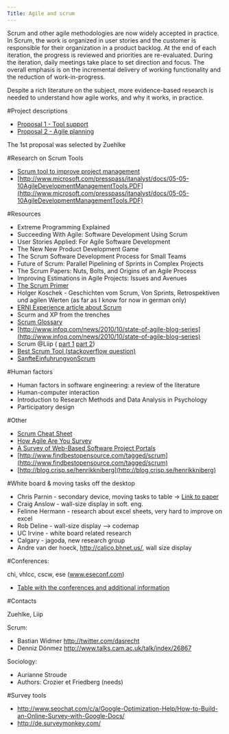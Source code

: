 ```yaml
---
Title: Agile and scrum
---
```


Scrum and other agile methodologies are now widely accepted in practice. In Scrum, the work is organized in user stories and the customer is responsible for their organization in a product backlog. At the end of each iteration, the progress is reviewed and priorities are re-evaluated. During the iteration, daily meetings take place to set direction and focus. The overall emphasis is on the incremental delivery of working functionality and the reduction of work-in-progress.

Despite a rich literature on the subject, more evidence-based research is needed to understand how agile works, and why it works, in practice. 

#Project descriptions


-  [Proposal 1 - Tool support](%assets_url%/files/b1/epzipiprf9dns2wwf0wzao54v8w4f3/Project-proposal---Tool-support-for-Scrum.htm)
-  [Proposal 2 - Agile planning](%assets_url%/files/73/oowere64hu0gi02l5gifuim3jjvx7j/Project-proposal---Agile-planning-with-Scrum.htm)

The 1st proposal was selected by Zuehlke

#Research on Scrum Tools


-  [Scrum tool to improve project management](http://scg.unibe.ch/wiki/projects/bachelorsprojects/Agility/interestingpaper2)
-  [http://www.microsoft.com/presspass/itanalyst/docs/05-05-10AgileDevelopmentManagementTools.PDF](http://www.microsoft.com/presspass/itanalyst/docs/05-05-10AgileDevelopmentManagementTools.PDF)


#Resources


- Extreme Programming Explained
- Succeeding With Agile: Software Development Using Scrum
- User Stories Applied: For Agile Software Development
- The New New Product Development Game
- The Scrum Software Development Process for Small Teams
- Future of Scrum: Parallel Pipelining of Sprints in Complex Projects
- The Scrum Papers: Nuts, Bolts, and Origins of an Agile Process
- Improving Estimations in Agile Projects: Issues and Avenues
- [The Scrum Primer](http://scrumtraininginstitute.com/home/stream_download/scrumprimer)
- Holger Koschek - Geschichten vom Scrum, Von Sprints, Retrospektiven und agilen Werten (as far as I know for now in german only)
- [ERNI Experience article about Scrum](http://www.erni.ch/dok_download.cfm?dokID=252)
-  Scurm and XP from the trenches
-  [Scrum Glossary](http://www.scrumalliance.org/articles/39-glossary-of-scrum-terms)
-  [http://www.infoq.com/news/2010/10/state-of-agile-blog-series](http://www.infoq.com/news/2010/10/state-of-agile-blog-series)
-  Scrum @Liip ( [part 1](http://blog.liip.ch/archive/2010/10/04/how-team-fri-bar-does-scrum-at-liip-part-1.html) [part 2](http://blog.liip.ch/archive/2010/10/06/how-team-fri-bar-does-scrum-at-liip-part-2.html))
-  [Best Scrum Tool (stackoverflow question)](http://stackoverflow.com/questions/35760)
-  [SanfteEinfuhrungvonScrum](%assets_url%/files/6f/56m8f62qjv7pye0serimofnggbaww0/unknown)

#Human factors


-  Human factors in software engineering: a review of the literature
-  Human-computer interaction
-  Introduction to Research Methods and Data Analysis in Psychology
-  Participatory design

#Other


-  [Scrum Cheat Sheet](http://www.agile42.com/cms/pages/cheatsheet/) 
-  [How Agile Are You Survey](http://www.surveymonkey.com/s/howAgileAreYou)
-  [A Survey of Web-Based Software Project Portals](http://modeling-languages.com/content/survey-web-based-software-project-management-tools)
-  [http://www.findbestopensource.com/tagged/scrum](http://www.findbestopensource.com/tagged/scrum)
-  [http://blog.crisp.se/henrikkniberg](http://blog.crisp.se/henrikkniberg)

#White board & moving tasks off the desktop


-  Chris Parnin - secondary device, moving tasks to table -> [Link to paper](http://www.cc.gatech.edu/~vector/papers/codepad.pdf)
-  Craig Anslow - wall-size display in soft. eng.
-  Felinne Hermann - research about excel sheets, very hard to improve on excel
-  Rob Deline - wall-size display &mdash;> codemap
-  UC Irvine - white board related research
-  Calgary - jagoda, new research group 
-  Andre van der hoeck, http://calico.bhnet.us/, wall size display

#Conferences:

chi, vhlcc, cscw, ese (www.eseconf.com)

-  [Table with the conferences and additional information](http://scg.unibe.ch/wiki/projects/bachelorsprojects/Agility/conferences)

#Contacts

Zuehlke, Liip

Scrum:


-  Bastian Widmer http://twitter.com/dasrecht
-  Denniz Dönmez http://www.talks.cam.ac.uk/talk/index/26867

Sociology:


-  Aurianne Stroude
-  Authors: Crozier et Friedberg (needs)

#Survey tools


-  http://www.seochat.com/c/a/Google-Optimization-Help/How-to-Build-an-Online-Survey-with-Google-Docs/
-  http://de.surveymonkey.com/
